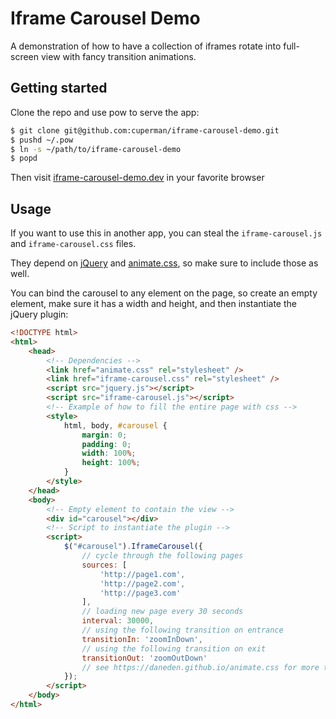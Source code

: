 # Iframe Carousel Demo

A demonstration of how to have a collection of iframes rotate into full-screen view with fancy transition animations.

## Getting started

Clone the repo and use pow to serve the app:

```bash
$ git clone git@github.com:cuperman/iframe-carousel-demo.git
$ pushd ~/.pow
$ ln -s ~/path/to/iframe-carousel-demo
$ popd
```

Then visit [iframe-carousel-demo.dev](http://iframe-carousel-demo.dev/) in your favorite browser

## Usage

If you want to use this in another app, you can steal the `iframe-carousel.js` and `iframe-carousel.css` files.

They depend on [jQuery](https://jquery.com/) and [animate.css](https://daneden.github.io/animate.css/), so make sure to include those as well.

You can bind the carousel to any element on the page, so create an empty element, make sure it has a width and height, and then instantiate the jQuery plugin:

```html
<!DOCTYPE html>
<html>
	<head>
		<!-- Dependencies -->
		<link href="animate.css" rel="stylesheet" />
		<link href="iframe-carousel.css" rel="stylesheet" />
		<script src="jquery.js"></script>
		<script src="iframe-carousel.js"></script>
		<!-- Example of how to fill the entire page with css -->
		<style>
			html, body, #carousel {
				margin: 0;
				padding: 0;
				width: 100%;
				height: 100%;
			}
		</style>
	</head>
	<body>
		<!-- Empty element to contain the view -->
		<div id="carousel"></div>
		<!-- Script to instantiate the plugin -->
		<script>
			$("#carousel").IframeCarousel({
				// cycle through the following pages
				sources: [
					'http://page1.com',
					'http://page2.com',
					'http://page3.com'
				],
				// loading new page every 30 seconds
				interval: 30000,
				// using the following transition on entrance
				transitionIn: 'zoomInDown',
				// using the following transition on exit
				transitionOut: 'zoomOutDown'
				// see https://daneden.github.io/animate.css for more transition options
			});
		</script>
	</body>
</html>
```